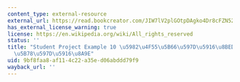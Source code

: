 ```yaml
---
content_type: external-resource
external_url: https://read.bookcreator.com/JIW7lV2plGOtpDAgko4Dr8cFZN52/9-OkBl9PRr2Ey_BTyFEJTQ/cK6yMbXYShCsW62z5oq6Sw
has_external_license_warning: true
license: https://en.wikipedia.org/wiki/All_rights_reserved
status: ''
title: "Student Project Example 10 \u5982\u4F55\u5B66\u597D\u5916\u8BED/\u5982\u4F55\
  \u5B78\u597D\u5916\u8A9E"
uid: 9bf8faa8-af11-4c22-a35e-d06abddd79f9
wayback_url: ''
---
```


